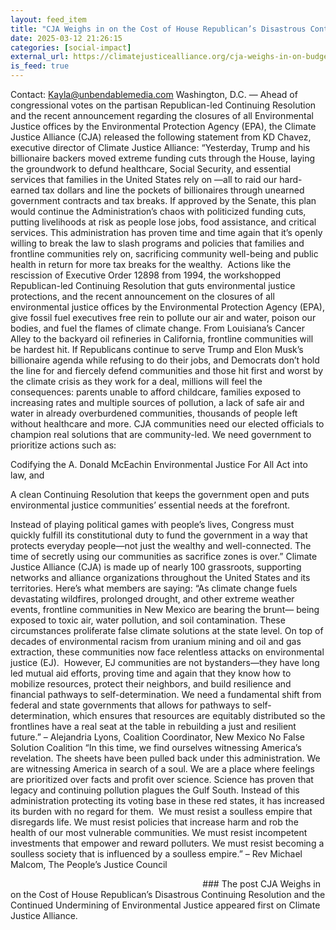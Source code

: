 ```yaml
---
layout: feed_item
title: "CJA Weighs in on the Cost of House Republican’s Disastrous Continuing Resolution and the Continued Undermining of Environmental Justice"
date: 2025-03-12 21:26:15
categories: [social-impact]
external_url: https://climatejusticealliance.org/cja-weighs-in-on-budget-and-ej/
is_feed: true
---
```


Contact: Kayla@unbendablemedia.com
Washington, D.C. — Ahead of congressional votes on the partisan Republican-led Continuing Resolution and the recent announcement regarding the closures of all Environmental Justice offices by the Environmental Protection Agency (EPA), the Climate Justice Alliance (CJA) released the following statement from KD Chavez, executive director of Climate Justice Alliance:
“Yesterday, Trump and his billionaire backers moved extreme funding cuts through the House, laying the groundwork to defund healthcare, Social Security, and essential services that families in the United States rely on —all to raid our hard-earned tax dollars and line the pockets of billionaires through unearned government contracts and tax breaks. If approved by the Senate, this plan would continue the Administration’s chaos with politicized funding cuts, putting livelihoods at risk as people lose jobs, food assistance, and critical services.
This administration has proven time and time again that it&#8217;s openly willing to break the law to slash programs and policies that families and frontline communities rely on, sacrificing community well-being and public health in return for more tax breaks for the wealthy. 
Actions like the rescission of Executive Order 12898 from 1994, the workshopped Republican-led Continuing Resolution that guts environmental justice protections, and the recent announcement on the closures of all environmental justice offices by the Environmental Protection Agency (EPA), give fossil fuel executives free rein to pollute our air and water, poison our bodies, and fuel the flames of climate change. From Louisiana&#8217;s Cancer Alley to the backyard oil refineries in California, frontline communities will be hardest hit.
If Republicans continue to serve Trump and Elon Musk’s billionaire agenda while refusing to do their jobs, and Democrats don’t hold the line for and fiercely defend communities and those hit first and worst by the climate crisis as they work for a deal, millions will feel the consequences: parents unable to afford childcare, families exposed to increasing rates and multiple sources of pollution, a lack of safe air and water in already overburdened communities, thousands of people left without healthcare and more.
CJA communities need our elected officials to champion real solutions that are community-led. We need government to prioritize actions such as:

Codifying the A. Donald McEachin Environmental Justice For All Act into law, and


A clean Continuing Resolution that keeps the government open and puts environmental justice communities’ essential needs at the forefront. 

Instead of playing political games with people’s lives, Congress must quickly fulfill its constitutional duty to fund the government in a way that protects everyday people—not just the wealthy and well-connected. The time of secretly using our communities as sacrifice zones is over.”
Climate Justice Alliance (CJA) is made up of nearly 100 grassroots, supporting networks and alliance organizations throughout the United States and its territories. Here&#8217;s what members are saying:
&#8220;As climate change fuels devastating wildfires, prolonged drought, and other extreme weather events, frontline communities in New Mexico are bearing the brunt— being exposed to toxic air, water pollution, and soil contamination. These circumstances proliferate false climate solutions at the state level. On top of decades of environmental racism from uranium mining and oil and gas extraction, these communities now face relentless attacks on environmental justice (EJ). 
However, EJ communities are not bystanders—they have long led mutual aid efforts, proving time and again that they know how to mobilize resources, protect their neighbors, and build resilience and financial pathways to self-determination. We need a fundamental shift from federal and state governments that allows for pathways to self-determination, which ensures that resources are equitably distributed so the frontlines have a real seat at the table in rebuilding a just and resilient future.&#8221; &#8211; Alejandria Lyons, Coalition Coordinator, New Mexico No False Solution Coalition
&#8220;In this time, we find ourselves witnessing America’s revelation. The sheets have been pulled back under this administration. We are witnessing America in search of a soul. We are a place where feelings are prioritized over facts and profit over science. Science has proven that legacy and continuing pollution plagues the Gulf South. Instead of this administration protecting its voting base in these red states, it has increased its burden with no regard for them. 
We must resist a soulless empire that disregards life. We must resist policies that increase harm and rob the health of our most vulnerable communities. We must resist incompetent investments that empower and reward polluters. We must resist becoming a soulless society that is influenced by a soulless empire.&#8221; &#8211; Rev Michael Malcom, The People’s Justice Council 

                                                                              ###
The post CJA Weighs in on the Cost of House Republican’s Disastrous Continuing Resolution and the Continued Undermining of Environmental Justice appeared first on Climate Justice Alliance.
